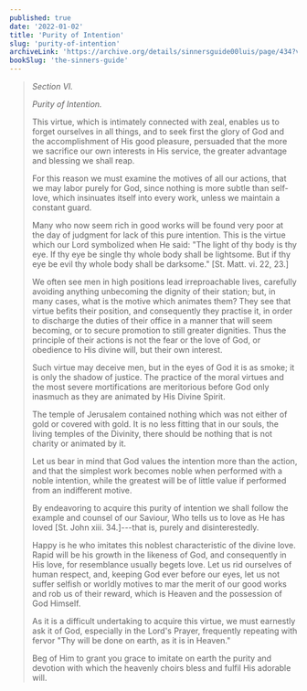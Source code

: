 ```yaml
---
published: true
date: '2022-01-02'
title: 'Purity of Intention'
slug: 'purity-of-intention'
archiveLink: 'https://archive.org/details/sinnersguide00luis/page/434?view=theater'
bookSlug: 'the-sinners-guide'
---
```


> *Section VI.*
> 
> *Purity of Intention.*
> 
> This virtue, which is intimately connected with zeal, enables us to forget ourselves in all things, and to seek first the glory of God and the accomplishment of His good pleasure, persuaded that the more we sacrifice our own interests in His service, the greater advantage and blessing we shall reap.
> 
> For this reason we must examine the motives of all our actions, that we may labor purely for God, since nothing is more subtle than self-love, which insinuates itself into every work, unless we maintain a constant guard.
> 
> Many who now seem rich in good works will be found very poor at the day of judgment for lack of this pure intention. This is the virtue which our Lord symbolized when He said: "The light of thy body is thy eye. If thy eye be single thy whole body shall be lightsome. But if thy eye be evil thy whole body shall be darksome." [St. Matt. vi. 22, 23.]
> 
> We often see men in high positions lead irreproachable lives, carefully avoiding anything unbecoming the dignity of their station; but, in many cases, what is the motive which animates them? They see that virtue befits their position, and consequently they practise it, in order to discharge the duties of their office in a manner that will seem becoming, or to secure promotion to still greater dignities. Thus the principle of their actions is not the fear or the love of God, or obedience to His divine will, but their own interest.
> 
> Such virtue may deceive men, but in the eyes of God it is as smoke; it is only the shadow of justice. The practice of the moral virtues and the most severe mortifications are meritorious before God only inasmuch as they are animated by His Divine Spirit.
> 
> The temple of Jerusalem contained nothing which was not either of gold or covered with gold. It is no less fitting that in our souls, the living temples of the Divinity, there should be nothing that is not charity or animated by it.
> 
> Let us bear in mind that God values the intention more than the action, and that the simplest work becomes noble when performed with a noble intention, while the greatest will be of little value if performed from an indifferent motive.
> 
> By endeavoring to acquire this purity of intention we shall follow the example and counsel of our Saviour, Who tells us to love as He has loved [St. John xiii. 34.]---that is, purely and disinterestedly.
> 
> Happy is he who imitates this noblest characteristic of the divine love. Rapid will be his growth in the likeness of God, and consequently in His love, for resemblance usually begets love. Let us rid ourselves of human respect, and, keeping God ever before our eyes, let us not suffer selfish or worldly motives to mar the merit of our good works and rob us of their reward, which is Heaven and the possession of God Himself.
> 
> As it is a difficult undertaking to acquire this virtue, we must earnestly ask it of God, especially in the Lord's Prayer, frequently repeating with fervor "Thy will be done on earth, as it is in Heaven."
> 
> Beg of Him to grant you grace to imitate on earth the purity and devotion with which the heavenly choirs bless and fulfil His adorable will.

